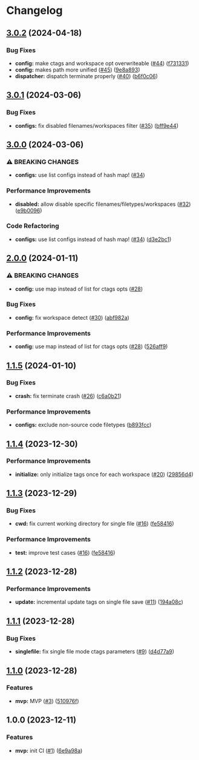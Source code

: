 # Changelog

## [3.0.2](https://github.com/linrongbin16/gentags.nvim/compare/v3.0.1...v3.0.2) (2024-04-18)


### Bug Fixes

* **config:** make ctags and workspace opt overwriteable ([#44](https://github.com/linrongbin16/gentags.nvim/issues/44)) ([f731331](https://github.com/linrongbin16/gentags.nvim/commit/f731331af6daf53eed303151509ad8c7bcce449c))
* **config:** makes path more unified ([#45](https://github.com/linrongbin16/gentags.nvim/issues/45)) ([9e8a893](https://github.com/linrongbin16/gentags.nvim/commit/9e8a893e2e13e18d0b9669637042c7475c74f12c))
* **dispatcher:** dispatch terminate properly ([#40](https://github.com/linrongbin16/gentags.nvim/issues/40)) ([b6f0c06](https://github.com/linrongbin16/gentags.nvim/commit/b6f0c061df0a95eae1c725f32d7cee92c8b3ebae))

## [3.0.1](https://github.com/linrongbin16/gentags.nvim/compare/v3.0.0...v3.0.1) (2024-03-06)


### Bug Fixes

* **configs:** fix disabled filenames/workspaces filter ([#35](https://github.com/linrongbin16/gentags.nvim/issues/35)) ([bff9e44](https://github.com/linrongbin16/gentags.nvim/commit/bff9e44bf4db39c5707e8e9d9aee3ea038b7f362))

## [3.0.0](https://github.com/linrongbin16/gentags.nvim/compare/v2.0.0...v3.0.0) (2024-03-06)


### ⚠ BREAKING CHANGES

* **configs:** use list configs instead of hash map! ([#34](https://github.com/linrongbin16/gentags.nvim/issues/34))

### Performance Improvements

* **disabled:** allow disable specific filenames/filetypes/workspaces ([#32](https://github.com/linrongbin16/gentags.nvim/issues/32)) ([e9b0096](https://github.com/linrongbin16/gentags.nvim/commit/e9b0096fb6c1c64965cf1385b441b5e6ee1a5b96))


### Code Refactoring

* **configs:** use list configs instead of hash map! ([#34](https://github.com/linrongbin16/gentags.nvim/issues/34)) ([d3e2bc1](https://github.com/linrongbin16/gentags.nvim/commit/d3e2bc1ff433b19d7c7d1b61c091cef9ed5a2ee8))

## [2.0.0](https://github.com/linrongbin16/gentags.nvim/compare/v1.1.5...v2.0.0) (2024-01-11)


### ⚠ BREAKING CHANGES

* **config:** use map instead of list for ctags opts ([#28](https://github.com/linrongbin16/gentags.nvim/issues/28))

### Bug Fixes

* **config:** fix workspace detect ([#30](https://github.com/linrongbin16/gentags.nvim/issues/30)) ([abf982a](https://github.com/linrongbin16/gentags.nvim/commit/abf982a715688c75d4561e90fcc0608427d35fc2))


### Performance Improvements

* **config:** use map instead of list for ctags opts ([#28](https://github.com/linrongbin16/gentags.nvim/issues/28)) ([526aff9](https://github.com/linrongbin16/gentags.nvim/commit/526aff92d3ac5108573a6eca0674208bae44336b))

## [1.1.5](https://github.com/linrongbin16/gentags.nvim/compare/v1.1.4...v1.1.5) (2024-01-10)


### Bug Fixes

* **crash:** fix terminate crash ([#26](https://github.com/linrongbin16/gentags.nvim/issues/26)) ([c6a0b21](https://github.com/linrongbin16/gentags.nvim/commit/c6a0b2120965565f6b34bd270af778274e50ac58))


### Performance Improvements

* **configs:** exclude non-source code filetypes ([b893fcc](https://github.com/linrongbin16/gentags.nvim/commit/b893fcc8fdf4c92df3abfed9ebe3f439fc09c994))

## [1.1.4](https://github.com/linrongbin16/gentags.nvim/compare/v1.1.3...v1.1.4) (2023-12-30)


### Performance Improvements

* **initialize:** only initialize tags once for each workspace ([#20](https://github.com/linrongbin16/gentags.nvim/issues/20)) ([29856d4](https://github.com/linrongbin16/gentags.nvim/commit/29856d411469af890fb9c3d97be3953972239edd))

## [1.1.3](https://github.com/linrongbin16/gentags.nvim/compare/v1.1.2...v1.1.3) (2023-12-29)


### Bug Fixes

* **cwd:** fix current working directory for single file ([#16](https://github.com/linrongbin16/gentags.nvim/issues/16)) ([fe58416](https://github.com/linrongbin16/gentags.nvim/commit/fe58416a90dbeb9457b0fdd94e4059446c000d5a))


### Performance Improvements

* **test:** improve test cases ([#16](https://github.com/linrongbin16/gentags.nvim/issues/16)) ([fe58416](https://github.com/linrongbin16/gentags.nvim/commit/fe58416a90dbeb9457b0fdd94e4059446c000d5a))

## [1.1.2](https://github.com/linrongbin16/gentags.nvim/compare/v1.1.1...v1.1.2) (2023-12-28)


### Performance Improvements

* **update:** incremental update tags on single file save ([#11](https://github.com/linrongbin16/gentags.nvim/issues/11)) ([194a08c](https://github.com/linrongbin16/gentags.nvim/commit/194a08cf637069b035c75ec79a60d9cfa6535a84))

## [1.1.1](https://github.com/linrongbin16/gentags.nvim/compare/v1.1.0...v1.1.1) (2023-12-28)


### Bug Fixes

* **singlefile:** fix single file mode ctags parameters ([#9](https://github.com/linrongbin16/gentags.nvim/issues/9)) ([d4d77a9](https://github.com/linrongbin16/gentags.nvim/commit/d4d77a93b3387e87c03b709a35e8513ccb4dcba1))

## [1.1.0](https://github.com/linrongbin16/gentags.nvim/compare/v1.0.0...v1.1.0) (2023-12-28)


### Features

* **mvp:** MVP ([#3](https://github.com/linrongbin16/gentags.nvim/issues/3)) ([510976f](https://github.com/linrongbin16/gentags.nvim/commit/510976fd2c7220f424887e1cc8da0064852c44dd))

## 1.0.0 (2023-12-11)


### Features

* **mvp:** init CI ([#1](https://github.com/linrongbin16/gentags.nvim/issues/1)) ([6e9a98a](https://github.com/linrongbin16/gentags.nvim/commit/6e9a98ad5af6d8fcb63c37b2df7671f61b568b62))
